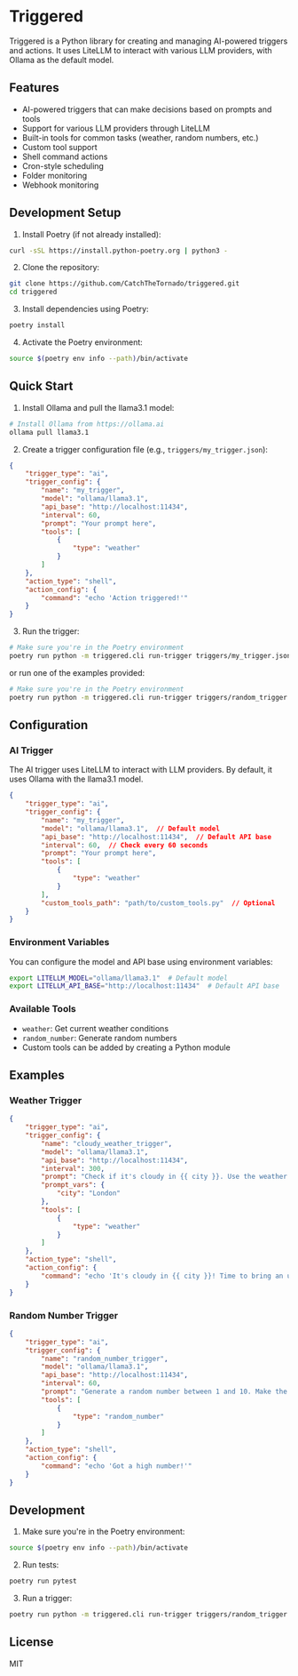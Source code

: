 # Triggered

Triggered is a Python library for creating and managing AI-powered triggers and actions. It uses LiteLLM to interact with various LLM providers, with Ollama as the default model.

## Features

- AI-powered triggers that can make decisions based on prompts and tools
- Support for various LLM providers through LiteLLM
- Built-in tools for common tasks (weather, random numbers, etc.)
- Custom tool support
- Shell command actions
- Cron-style scheduling
- Folder monitoring
- Webhook monitoring

## Development Setup

1. Install Poetry (if not already installed):
```bash
curl -sSL https://install.python-poetry.org | python3 -
```

2. Clone the repository:
```bash
git clone https://github.com/CatchTheTornado/triggered.git
cd triggered
```

3. Install dependencies using Poetry:
```bash
poetry install
```

4. Activate the Poetry environment:
```bash
source $(poetry env info --path)/bin/activate
```

## Quick Start

1. Install Ollama and pull the llama3.1 model:
```bash
# Install Ollama from https://ollama.ai
ollama pull llama3.1
```

2. Create a trigger configuration file (e.g., `triggers/my_trigger.json`):
```json
{
    "trigger_type": "ai",
    "trigger_config": {
        "name": "my_trigger",
        "model": "ollama/llama3.1",
        "api_base": "http://localhost:11434",
        "interval": 60,
        "prompt": "Your prompt here",
        "tools": [
            {
                "type": "weather"
            }
        ]
    },
    "action_type": "shell",
    "action_config": {
        "command": "echo 'Action triggered!'"
    }
}
```

3. Run the trigger:
```bash
# Make sure you're in the Poetry environment
poetry run python -m triggered.cli run-trigger triggers/my_trigger.json
```

or run one of the examples provided:


```bash
# Make sure you're in the Poetry environment
poetry run python -m triggered.cli run-trigger triggers/random_trigger.json
```

## Configuration

### AI Trigger

The AI trigger uses LiteLLM to interact with LLM providers. By default, it uses Ollama with the llama3.1 model.

```json
{
    "trigger_type": "ai",
    "trigger_config": {
        "name": "my_trigger",
        "model": "ollama/llama3.1",  // Default model
        "api_base": "http://localhost:11434",  // Default API base
        "interval": 60,  // Check every 60 seconds
        "prompt": "Your prompt here",
        "tools": [
            {
                "type": "weather"
            }
        ],
        "custom_tools_path": "path/to/custom_tools.py"  // Optional
    }
}
```

### Environment Variables

You can configure the model and API base using environment variables:

```bash
export LITELLM_MODEL="ollama/llama3.1"  # Default model
export LITELLM_API_BASE="http://localhost:11434"  # Default API base
```

### Available Tools

- `weather`: Get current weather conditions
- `random_number`: Generate random numbers
- Custom tools can be added by creating a Python module

## Examples

### Weather Trigger

```json
{
    "trigger_type": "ai",
    "trigger_config": {
        "name": "cloudy_weather_trigger",
        "model": "ollama/llama3.1",
        "api_base": "http://localhost:11434",
        "interval": 300,
        "prompt": "Check if it's cloudy in {{ city }}. Use the weather tool to get current conditions. If the weather is cloudy, trigger the action.",
        "prompt_vars": {
            "city": "London"
        },
        "tools": [
            {
                "type": "weather"
            }
        ]
    },
    "action_type": "shell",
    "action_config": {
        "command": "echo 'It's cloudy in {{ city }}! Time to bring an umbrella.'"
    }
}
```

### Random Number Trigger

```json
{
    "trigger_type": "ai",
    "trigger_config": {
        "name": "random_number_trigger",
        "model": "ollama/llama3.1",
        "api_base": "http://localhost:11434",
        "interval": 60,
        "prompt": "Generate a random number between 1 and 10. Make the decision based on the number - if >=5 then trigger otherwise don't trigger",
        "tools": [
            {
                "type": "random_number"
            }
        ]
    },
    "action_type": "shell",
    "action_config": {
        "command": "echo 'Got a high number!'"
    }
}
```

## Development

1. Make sure you're in the Poetry environment:
```bash
source $(poetry env info --path)/bin/activate
```

2. Run tests:
```bash
poetry run pytest
```

3. Run a trigger:
```bash
poetry run python -m triggered.cli run-trigger triggers/random_trigger.json
```

## License

MIT 